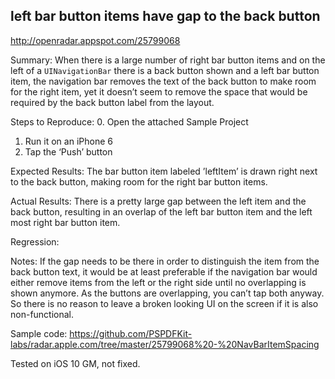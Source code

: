 ## left bar button items have gap to the back button

http://openradar.appspot.com/25799068

Summary:
When there is a large number of right bar button items and on the left of a `UINavigationBar` there is a back button shown and a left bar button item, the navigation bar removes the text of the back button to make room for the right item, yet it doesn’t seem to remove the space that would be required by the back button label from the layout.

Steps to Reproduce:
0. Open the attached Sample Project
1. Run it on an iPhone 6
2. Tap the ‘Push’ button

Expected Results:
The bar button item labeled ’leftItem’ is drawn right next to the back button, making room for the right bar button items.

Actual Results:
There is a pretty large gap between the left item and the back button, resulting in an overlap of the left bar button item and the left most right bar button item.

Regression:


Notes:
If the gap needs to be there in order to distinguish the item from the back button text, it would be at least preferable if the navigation bar would either remove items from the left or the right side until no overlapping is shown anymore. As the buttons are overlapping, you can’t tap both anyway. So there is no reason to leave a broken looking UI on the screen if it is also non-functional.

Sample code: https://github.com/PSPDFKit-labs/radar.apple.com/tree/master/25799068%20-%20NavBarItemSpacing

Tested on iOS 10 GM, not fixed.
